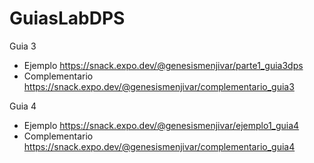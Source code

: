 # GuiasLabDPS
Guia 3
* Ejemplo https://snack.expo.dev/@genesismenjivar/parte1_guia3dps 
* Complementario https://snack.expo.dev/@genesismenjivar/complementario_guia3

Guia 4
* Ejemplo https://snack.expo.dev/@genesismenjivar/ejemplo1_guia4
* Complementario https://snack.expo.dev/@genesismenjivar/complementario_guia4
